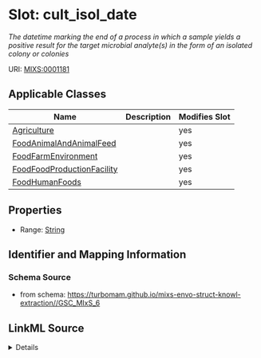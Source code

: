 # Slot: cult_isol_date


_The datetime marking the end of a process in which a sample yields a positive result for the target microbial analyte(s) in the form of an isolated colony or colonies_



URI: [MIXS:0001181](https://w3id.org/mixs/0001181)



<!-- no inheritance hierarchy -->




## Applicable Classes

| Name | Description | Modifies Slot |
| --- | --- | --- |
[Agriculture](Agriculture.md) |  |  yes  |
[FoodAnimalAndAnimalFeed](FoodAnimalAndAnimalFeed.md) |  |  yes  |
[FoodFarmEnvironment](FoodFarmEnvironment.md) |  |  yes  |
[FoodFoodProductionFacility](FoodFoodProductionFacility.md) |  |  yes  |
[FoodHumanFoods](FoodHumanFoods.md) |  |  yes  |







## Properties

* Range: [String](String.md)





## Identifier and Mapping Information







### Schema Source


* from schema: https://turbomam.github.io/mixs-envo-struct-knowl-extraction//GSC_MIxS_6




## LinkML Source

<details>
```yaml
name: cult_isol_date
description: The datetime marking the end of a process in which a sample yields a
  positive result for the target microbial analyte(s) in the form of an isolated colony
  or colonies
title: culture isolation date
notes:
- culture
- date
- isolation
from_schema: https://turbomam.github.io/mixs-envo-struct-knowl-extraction//GSC_MIxS_6
rank: 1000
slot_uri: MIXS:0001181
multivalued: false
alias: cult_isol_date
domain_of:
- Agriculture
- FoodAnimalAndAnimalFeed
- FoodFarmEnvironment
- FoodFoodProductionFacility
- FoodHumanFoods
range: string
required: false
recommended: false

```
</details>